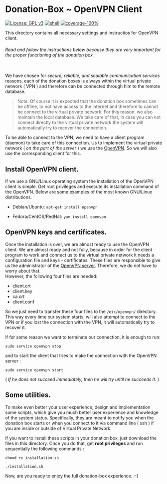 # Donation-Box ~ OpenVPN Client
[![License: GPL v3](https://img.shields.io/badge/License-GPL%20v3-blue.svg)](https://www.gnu.org/licenses/gpl-3.0)
[![shell](https://img.shields.io/badge/other-Shell-orange.svg)](https://en.wikipedia.org/wiki/Shell_script)
[![coverage-100%](https://img.shields.io/badge/coverage-100%25-brightgreen.svg)](https://github.com/eellak/gsoc17-donationbox/tree/master/Donation-Box/OpenVPN%20Cliente)

This directory contains all necessary settings and instructios for OpenVPN client.


###### Read and follow the instructions below because they are very important for the proper functioning of the donation box. <br><br>


We have chosen for *secure, reliable, and scalable communication services* reasons, each of the donation boxes is always within the virtual private network ( VPN ) and therefore can be connected through him to the remote database.

> Note: Of course it is expected that the donation box sometimes can be offline, to not have access to the internet and therefore to cannot be connect to the virtual private network. For this reason, we also maintain the local database.
We take care of that, in case you can not connect directly to the virtual private network the system will automatically try to recover the connection.

To be able to connect to the VPN, we need to have a client program (daemon) to take care of this connection. Us to implement the virtual private network ( *on the part of the server* ) we use the [OpenVPN](https://openvpn.net/index.php/open-source.html). So we will also use the corresponding client for this.

## Install OpenVPN client.
If we use a GNU/Linux operating system the installation of the OpenVPN client is simple. Get root privileges and execute its installation command of the OpenVPN. Below are some examples of the most known GNU/Linux distributions.

- Debian/Ubuntu:
`apt-get install openvpn`

- Fedora/CentOS/RedHat:
`yum install openvpn`

## OpenVPN keys and certificates.
Once the installation is over, we are almost ready to use the OpenVPN client.
We are almost ready and not fully, because in order for the client program to work and connect us to the virtual private network it needs a configuration file and keys - certificates. These files are responsible to give us the administrator of the [OpenVPN server](https://github.com/eellak/gsoc17-donationbox/tree/master/Virtual%20Private%20Network). Therefore, we do not have to worry about that. <br>
However, the following four files are needed:
- client.crt
- client.key
- ca.crt
- client.conf


So we just need to transfer these four files to the `/etc/openvpn/` directory.
This way every time our system starts, will also attempt to connect to the VPN οr if you lost the connection with the VPN, it will automatically try to recover it.

If for some reason we want to terminate our connection, it is enough to run:

`sudo service openvpn stop`

and to start the client that tries to make the connection with the OpenVPN server :

`sudo service openvpn start`

( *If he does not succeed immediately, then he will try until he succeeds it.* )


## Some utilities.
To make even better your user experience, design and implementation some scripts, which give you much better user experience and knowledge of the system status.
Specifically, they are meant to notify you when the donation box starts or when you connect to it via command line ( ssh ) if you are inside or outside of Virtual Private Network.

If you want to install these scripts in your donation box, just download the files in this directory. Once you do that, get **root privileges** and run sequentially the following commands :

 `chmod +x installation.sh`

`./installation.sh`


Now, are you ready to enjoy the full donation-box experience. :-)
